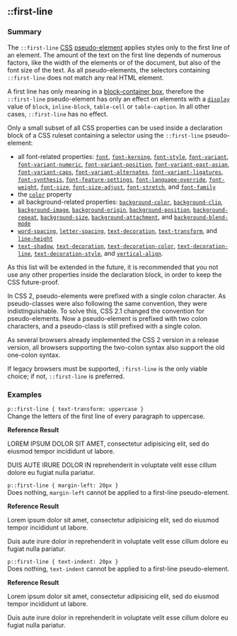 ## ::first-line

### Summary

The `::first-line` [CSS][0] [pseudo-element][1] applies styles only to the first line of an element. The amount of the text on the first line depends of numerous factors, like the width of the elements or of the document, but also of the font size of the text. As all pseudo-elements, the selectors containing `::first-line` does not match any real HTML element.

A first line has only meaning in a [block-container box][2], therefore the `::first-line` pseudo-element has only an effect on elements with a [`display`][3] value of `block`, `inline-block`, `table-cell` or `table-caption`. In all other cases, `::first-line` has no effect.

Only a small subset of all CSS properties can be used inside a declaration block of a CSS ruleset containing a selector using the `::first-line` pseudo-element:

* all font-related properties: [`font`][4], [`font-kerning`][5], [`font-style`][6], [`font-variant`][7], [`font-variant-numeric`][8], [`font-variant-position`][9], [`font-variant-east-asian`][10], [`font-variant-caps`][11], [`font-variant-alternates`][12], [`font-variant-ligatures`][13], [`font-synthesis`][14], [`font-feature-settings`][15], [`font-language-override`][16], [`font-weight`][17], [`font-size`][18], [`font-size-adjust`][19], [`font-stretch`][20], and [`font-family`][21]
* the [`color`][22] property
* all background-related properties: [`background-color`][23], [`background-clip`][24], [`background-image`][25], [`background-origin`][26], [`background-position`][27], [`background-repeat`][28], [`background-size`][29],  [`background-attachment`][30], and [`background-blend-mode`][31]
* [`word-spacing`][32], [`letter-spacing`][33], [`text-decoration`][34], [`text-transform`][35], and [`line-height`][36]
* [`text-shadow`][37], [`text-decoration`][34], [`text-decoration-color`][38], [`text-decoration-line`][39], [`text-decoration-style`][40], and [`vertical-align`][41].

As this list will be extended in the future, it is recommended that you not use any other properties inside the declaration block, in order to keep the CSS future-proof.

In CSS 2, pseudo-elements were prefixed with a single colon character. As pseudo-classes were also following the same convention, they were indistinguishable. To solve this, CSS 2.1 changed the convention for pseudo-elements. Now a pseudo-element is prefixed with two colon characters, and a pseudo-class is still prefixed with a single colon.

As several browsers already implemented the CSS 2 version in a release version, all browsers supporting the two-colon syntax also support the old one-colon syntax.

If legacy browsers must be supported, `:first-line` is the only viable choice; if not, `::first-line` is preferred.

### Examples
`p::first-line { text-transform: uppercase }`  
Change the letters of the first line of every paragraph to uppercase.

**Reference Result**

LOREM IPSUM DOLOR SIT AMET,  consectetur adipisicing elit, sed do eiusmod tempor incididunt ut labore.

DUIS AUTE IRURE DOLOR IN reprehenderit in voluptate velit esse cillum dolore eu fugiat nulla pariatur.

`p::first-line { margin-left: 20px }`  
Does nothing, `margin-left` cannot be applied to a first-line pseudo-element.

**Reference Result**

Lorem ipsum dolor sit amet, consectetur adipisicing elit, sed do eiusmod tempor incididunt ut labore.

Duis aute irure dolor in reprehenderit in voluptate velit esse cillum dolore eu fugiat nulla pariatur.

`p::first-line { text-indent: 20px }`  
Does nothing, `text-indent` cannot be applied to a first-line pseudo-element.

**Reference Result**

Lorem ipsum dolor sit amet, consectetur adipisicing elit, sed do eiusmod tempor incididunt ut labore.

Duis aute irure dolor in reprehenderit in voluptate velit esse cillum dolore eu fugiat nulla pariatur.



[0]: https://developer.mozilla.org/en/docs/Web/CSS "CSS"
[1]: https://developer.mozilla.org/en/docs/Web/CSS/Pseudo-elements "Pseudo-elements"
[2]: https://developer.mozilla.org/en/docs/Web/CSS/Visual_formatting_model#Block-level_elements_and_block_boxes "https://developer.mozilla.orghttps://developer.mozilla.org/en/CSS/Visual_formatting_model#Block-level_elements_and_block_boxes"
[3]: https://developer.mozilla.org/en/docs/Web/CSS/display "The display CSS property specifies the type of rendering box used for an element. In HTML, default display property values are taken from behaviors described in the HTML specifications or from the browser/user default stylesheet. The default value in XML is inline."
[4]: https://developer.mozilla.org/en/docs/Web/CSS/font "The font CSS property is either a shorthand property for setting font-style, font-variant, font-weight, font-size, line-height and font-family, or a way to set the element's font to a system font, using specific keywords."
[5]: https://developer.mozilla.org/en/docs/Web/CSS/font-kerning "The font-kerning CSS property controls the usage of the kerning information; that is, it controls how letters are spaced. The kerning information is stored in the font, and if the font is well-kerned, this feature allows spacing between characters to be very similar, whatever the characters are."
[6]: https://developer.mozilla.org/en/docs/Web/CSS/font-style "The font-style CSS property allows italic or oblique faces to be selected within a font-family."
[7]: https://developer.mozilla.org/en/docs/Web/CSS/font-variant "The font-variant CSS property selects a normal, or small-caps face from a font family. Setting the CSS Level 2 (Revision 1) values of the  font-variant property, that is normal or small-caps, is also possible by using the font shorthand."
[8]: https://developer.mozilla.org/en/docs/Web/CSS/font-variant-numeric "The font-variant-numeric CSS property controls the usage of alternate glyphs for numbers, fractions, and ordinal markers."
[9]: https://developer.mozilla.org/en/docs/Web/CSS/font-variant-position "The font-variant-position CSS property controls the usage of alternate glyphs of smaller size positioned as superscript or subscript regarding the baseline of the font, which is set unchanged. These glyphs are likely to be used in <sub> and <sup> elements."
[10]: https://developer.mozilla.org/en/docs/Web/CSS/font-variant-east-asian "The font-variant-east-asian CSS property controls the usage of alternate glyphs for East Asian scripts, like Japanese and Chinese."
[11]: https://developer.mozilla.org/en/docs/Web/CSS/font-variant-caps "The font-variant-caps CSS property controls the usage of alternate glyphs for capital letters. Scripts can have capital letter glyphs of different sizes, the normal uppercase glyphs, small capital glyphs, and petite capital glyphs. This property controls which alternate glyphs to use."
[12]: https://developer.mozilla.org/en/docs/Web/CSS/font-variant-alternates "The font-variant-alternates CSS property controls the usage of alternate glyphs associated to alternative names defined in @font-feature-values."
[13]: https://developer.mozilla.org/en/docs/Web/CSS/font-variant-ligatures "The font-variant-ligatures CSS property controls which ligatures and contextual forms are used in textual content of the elements it applies to. This leads to more harmonized forms in the resulting text."
[14]: https://developer.mozilla.org/en/docs/Web/CSS/font-synthesis "The font-synthesis CSS property controls which missing typefaces, bold or italic, may be synthesized by the browser."
[15]: https://developer.mozilla.org/en/docs/Web/CSS/font-feature-settings "The font-feature-settings CSS property allows control over advanced typographic features in OpenType fonts."
[16]: https://developer.mozilla.org/en/docs/Web/CSS/font-language-override "The font-language-override CSS property controls the usage of language-specific glyphs in a typeface."
[17]: https://developer.mozilla.org/en/docs/Web/CSS/font-weight "The font-weight CSS property specifies the weight or boldness of the font. However, some fonts are not available in all weights; some are available only on normal and bold."
[18]: https://developer.mozilla.org/en/docs/Web/CSS/font-size "The font-size CSS property specifies the size of the font – specifically the desired height of glyphs from the font. Setting the font size may, in turn, change the size of other items, since it is used to compute the value of em and ex length units."
[19]: https://developer.mozilla.org/en/docs/Web/CSS/font-size-adjust "The font-size-adjust CSS property specifies that font size should be chosen based on the height of lowercase letters rather than the height of capital letters."
[20]: https://developer.mozilla.org/en/docs/Web/CSS/font-stretch "The font-stretch CSS property selects a normal, condensed, or expanded face from a font."
[21]: https://developer.mozilla.org/en/docs/Web/CSS/font-family "The font-family CSS property allows for a prioritized list of font family names and/or generic family names to be specified for the selected element. Unlike most other CSS properties, values are separated by a comma to indicate that they are alternatives. The browser will select the first font on the list that is installed on the computer, or that can be downloaded using the information provided by a @font-face at-rule."
[22]: https://developer.mozilla.org/en/docs/Web/CSS/color "The CSS color property sets the foreground color of an element's text content, and its decorations. It doesn't affect any other characteristic of the element; it should really be called text-color and would have been named so, save for historical reasons and its appearance in CSS Level 1."
[23]: https://developer.mozilla.org/en/docs/Web/CSS/background-color "The background-color CSS property sets the background color of an element, either through a color value or the keyword transparent."
[24]: https://developer.mozilla.org/en/docs/Web/CSS/background-clip "Technical review completed. Editorial review completed."
[25]: https://developer.mozilla.org/en/docs/Web/CSS/background-image "The CSS background-image property sets one or several background images for an element. The images are drawn on stacking context layers on top of each other. The first layer specified is drawn as if it is closest to the user. The borders of the element are then drawn on top of them, and the background-color is drawn beneath them."
[26]: https://developer.mozilla.org/en/docs/Web/CSS/background-origin "The background-origin CSS property determines the background positioning area, that is the position of the origin of an image specified using the background-image CSS property."
[27]: https://developer.mozilla.org/en/docs/Web/CSS/background-position "The background-position CSS property sets the initial position, relative to the background position layer defined by background-origin for each defined background image."
[28]: https://developer.mozilla.org/en/docs/Web/CSS/background-repeat "The background-repeat CSS property defines how background images are repeated. A background image can be repeated along the horizontal axis, the vertical axis, both axes, or not repeated at all."
[29]: https://developer.mozilla.org/en/docs/Web/CSS/background-size "The background-size CSS property specifies the size of the background images. The size of the image can be fully constrained or only partially in order to preserve its intrinsic ratio."
[30]: https://developer.mozilla.org/en/docs/Web/CSS/background-attachment "If a background-image is specified, the background-attachment CSS property determines whether that image's position is fixed within the viewport, or scrolls along with its containing block."
[31]: https://developer.mozilla.org/en/docs/Web/CSS/background-blend-mode "The background-blend-mode CSS property describes how the element's background images should blend with each other and the element's background color."
[32]: https://developer.mozilla.org/en/docs/Web/CSS/word-spacing "The word-spacing CSS property specifies spacing behavior between tags and words."
[33]: https://developer.mozilla.org/en/docs/Web/CSS/letter-spacing "The letter-spacing CSS property specifies spacing behavior between text characters."
[34]: https://developer.mozilla.org/en/docs/Web/CSS/text-decoration "The text-decoration CSS property is used to set the text formatting to underline, overline, line-through or blink. Underline and overline decorations are positioned under the text, line-through over it."
[35]: https://developer.mozilla.org/en/docs/Web/CSS/text-transform "The text-transform CSS property specifies how to capitalize an element's text. It can be used to make text appear in all-uppercase or all-lowercase, or with each word capitalized."
[36]: https://developer.mozilla.org/en/docs/Web/CSS/line-height "On block level elements, the line-height CSS property specifies the minimal height of line boxes within the element."
[37]: https://developer.mozilla.org/en/docs/Web/CSS/text-shadow "The text-shadow CSS property adds shadows to text. It accepts a comma-separated list of shadows to be applied to the text and text-decorations of the element."
[38]: https://developer.mozilla.org/en/docs/Web/CSS/text-decoration-color "The text-decoration-color CSS property sets the color used when drawing underlines, overlines, or strike-throughs specified by text-decoration-line. This is the preferred way to color these text decorations, rather than using combinations of other HTML elements."
[39]: https://developer.mozilla.org/en/docs/Web/CSS/text-decoration-line "The text-decoration-line CSS property sets what kind of line decorations are added to an element."
[40]: https://developer.mozilla.org/en/docs/Web/CSS/text-decoration-style "The text-decoration-style CSS property defines the style of the lines specified by text-decoration-line. The style applies to all lines, there is no way to define different style for each of the line defined by text-decoration-line."
[41]: https://developer.mozilla.org/en/docs/Web/CSS/vertical-align "The vertical-align CSS property specifies the vertical alignment of an inline or table-cell box."